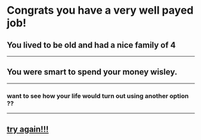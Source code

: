 # Congrats you have a very well payed job!
## You lived to be old and had a nice family of 4 
---
## You were smart to spend your money wisley.
---
### want to see how your life would turn out using another option ??
---
## [try again!!!]((../home.md))